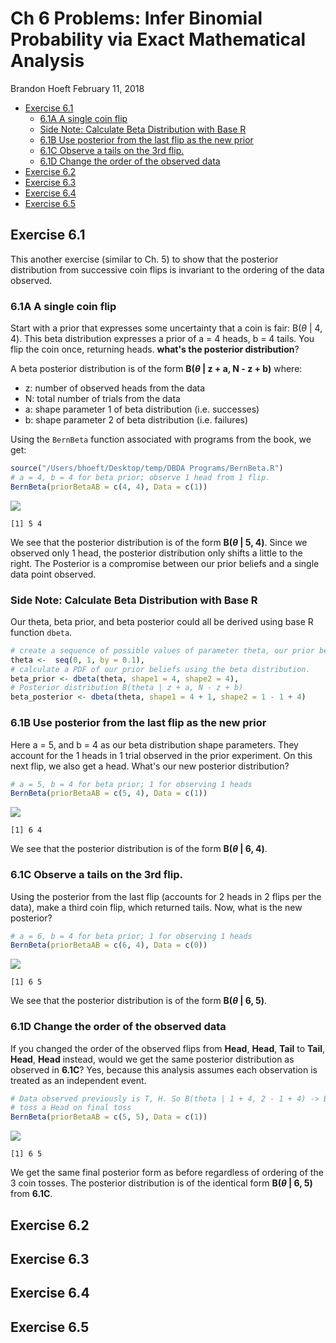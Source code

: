 Ch 6 Problems: Infer Binomial Probability via Exact Mathematical Analysis
================
Brandon Hoeft
February 11, 2018

-   [Exercise 6.1](#exercise-6.1)
    -   [6.1A A single coin flip](#a-a-single-coin-flip)
    -   [Side Note: Calculate Beta Distribution with Base R](#side-note-calculate-beta-distribution-with-base-r)
    -   [6.1B Use posterior from the last flip as the new prior](#b-use-posterior-from-the-last-flip-as-the-new-prior)
    -   [6.1C Observe a tails on the 3rd flip.](#c-observe-a-tails-on-the-3rd-flip.)
    -   [6.1D Change the order of the observed data](#d-change-the-order-of-the-observed-data)
-   [Exercise 6.2](#exercise-6.2)
-   [Exercise 6.3](#exercise-6.3)
-   [Exercise 6.4](#exercise-6.4)
-   [Exercise 6.5](#exercise-6.5)

Exercise 6.1
------------

This another exercise (similar to Ch. 5) to show that the posterior distribution from successive coin flips is invariant to the ordering of the data observed.

### 6.1A A single coin flip

Start with a prior that expresses some uncertainty that a coin is fair: B(*θ* | 4, 4). This beta distribution expresses a prior of a = 4 heads, b = 4 tails. You flip the coin once, returning heads. **what's the posterior distribution**?

A beta posterior distribution is of the form **B(*θ* | z + a, N - z + b)** where:

-   z: number of observed heads from the data
-   N: total number of trials from the data
-   a: shape parameter 1 of beta distribution (i.e. successes)
-   b: shape parameter 2 of beta distribution (i.e. failures)

Using the `BernBeta` function associated with programs from the book, we get:

``` r
source("/Users/bhoeft/Desktop/temp/DBDA Programs/BernBeta.R")
# a = 4, b = 4 for beta prior; observe 1 head from 1 flip. 
BernBeta(priorBetaAB = c(4, 4), Data = c(1))
```

![](Ch6_Problems_files/figure-markdown_github/unnamed-chunk-1-1.png)

    [1] 5 4

We see that the posterior distribution is of the form **B(*θ* | 5, 4)**. Since we observed only 1 head, the posterior distribution only shifts a little to the right. The Posterior is a compromise between our prior beliefs and a single data point observed.

### Side Note: Calculate Beta Distribution with Base R

Our theta, beta prior, and beta posterior could all be derived using base R function `dbeta`.

``` r
# create a sequence of possible values of parameter theta, our prior beliefs. 
theta <-  seq(0, 1, by = 0.1),
# calculate a PDF of our prior beliefs using the beta distribution. 
beta_prior <- dbeta(theta, shape1 = 4, shape2 = 4),
# Posterior distribution B(theta | z + a, N - z + b)
beta_posterior <- dbeta(theta, shape1 = 4 + 1, shape2 = 1 - 1 + 4)
```

### 6.1B Use posterior from the last flip as the new prior

Here a = 5, and b = 4 as our beta distribution shape parameters. They account for the 1 heads in 1 trial observed in the prior experiment. On this next flip, we also get a head. What's our new posterior distribution?

``` r
# a = 5, b = 4 for beta prior; 1 for observing 1 heads
BernBeta(priorBetaAB = c(5, 4), Data = c(1))
```

![](Ch6_Problems_files/figure-markdown_github/unnamed-chunk-3-1.png)

    [1] 6 4

We see that the posterior distribution is of the form **B(*θ* | 6, 4)**.

### 6.1C Observe a tails on the 3rd flip.

Using the posterior from the last flip (accounts for 2 heads in 2 flips per the data), make a third coin flip, which returned tails. Now, what is the new posterior?

``` r
# a = 6, b = 4 for beta prior; 1 for observing 1 heads
BernBeta(priorBetaAB = c(6, 4), Data = c(0))
```

![](Ch6_Problems_files/figure-markdown_github/unnamed-chunk-4-1.png)

    [1] 6 5

We see that the posterior distribution is of the form **B(*θ* | 6, 5)**.

### 6.1D Change the order of the observed data

If you changed the order of the observed flips from **Head**, **Head**, **Tail** to **Tail**, **Head**, **Head** instead, would we get the same posterior distribution as observed in **6.1C**? Yes, because this analysis assumes each observation is treated as an independent event.

``` r
# Data observed previously is T, H. So B(theta | 1 + 4, 2 - 1 + 4) -> B(theta | 5, 5) is new prior
# toss a Head on final toss
BernBeta(priorBetaAB = c(5, 5), Data = c(1))
```

![](Ch6_Problems_files/figure-markdown_github/unnamed-chunk-5-1.png)

    [1] 6 5

We get the same final posterior form as before regardless of ordering of the 3 coin tosses. The posterior distribution is of the identical form **B(*θ* | 6, 5)** from **6.1C**.

Exercise 6.2
------------

Exercise 6.3
------------

Exercise 6.4
------------

Exercise 6.5
------------
